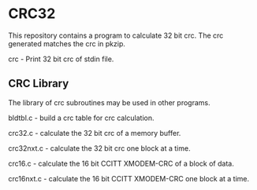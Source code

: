 # CRC32

This repository contains a program to calculate 32 bit crc.
The crc generated matches the crc in pkzip.

crc - Print 32 bit crc of stdin file.

## CRC Library

The library of crc subroutines may be used in other programs.

bldtbl.c - build a crc table for crc calculation.

crc32.c - calculate the 32 bit crc of a memory buffer.

crc32nxt.c - calculate the 32 bit crc one block at a time.

crc16.c - calculate the 16 bit CCITT XMODEM-CRC of a block of data.

crc16nxt.c - calculate the 16 bit CCITT XMODEM-CRC one block at a time.

